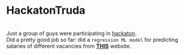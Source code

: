 # HackatonTruda
<br/>Just a group of guys were participating in [hackaton](https://хакатонтруда.рф).
<br/>Did a pretty good job so far: did a `regression ML model` for predicting salaries of different vacancies from [__THIS__](https://hh.ru) website.
